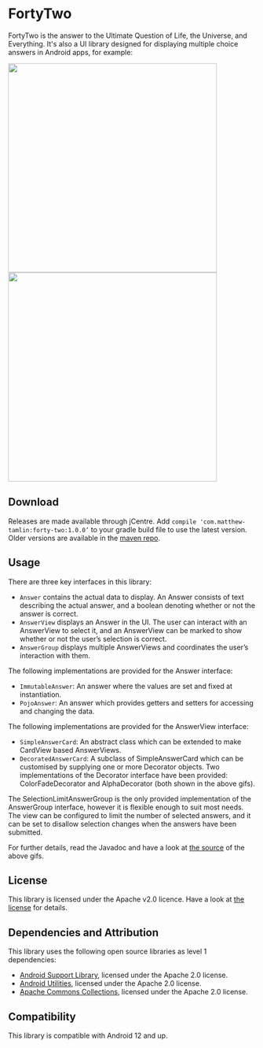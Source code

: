 # FortyTwo
FortyTwo is the answer to the Ultimate Question of Life, the Universe, and Everything. It's also a UI library designed for displaying multiple choice answers in Android apps, for example:

<img src="https://raw.githubusercontent.com/MatthewTamlin/FortyTwo/master/artwork/single_selection.gif" width="425"/> <img src="https://raw.githubusercontent.com/MatthewTamlin/FortyTwo/master/artwork/multiple_selection.gif" width="425"/> 

## Download
Releases are made available through jCentre. Add `compile 'com.matthew-tamlin:forty-two:1.0.0’` to your gradle build file to use the latest version. Older versions are available in the [maven repo](https://bintray.com/matthewtamlin/maven/FortyTwo).

## Usage
There are three key interfaces in this library:
- `Answer` contains the actual data to display. An Answer consists of text describing the actual answer, and a boolean denoting whether or not the answer is correct. 
- `AnswerView` displays an Answer in the UI. The user can interact with an AnswerView to select it, and an AnswerView can be marked to show whether or not the user’s selection is correct.
- `AnswerGroup` displays multiple AnswerViews and coordinates the user’s interaction with them.

The following implementations are provided for the Answer interface:
- `ImmutableAnswer`: An answer where the values are set and fixed at instantiation.
- `PojoAnswer`: An answer which provides getters and setters for accessing and changing the data.

The following implementations are provided for the AnswerView interface:
- `SimpleAnswerCard`: An abstract class which can be extended to make CardView based AnswerViews.
- `DecoratedAnswerCard`: A subclass of SimpleAnswerCard which can be customised by supplying one or more Decorator objects. Two implementations of the Decorator interface have been provided: ColorFadeDecorator and AlphaDecorator (both shown in the above gifs).

The SelectionLimitAnswerGroup is the only provided implementation of the AnswerGroup interface, however it is flexible enough to suit most needs. The view can be configured to limit the number of selected answers, and it can be set to disallow selection changes when the answers have been submitted.

For further details, read the Javadoc and have a look at [the source](example/src/main/java/com/matthewtamlin/fortytwo/example) of the above gifs.

## License
This library is licensed under the Apache v2.0 licence. Have a look at [the license](LICENSE) for details.

## Dependencies and Attribution
This library uses the following open source libraries as level 1 dependencies:
- [Android Support Library](https://developer.android.com/topic/libraries/support-library/index.html), licensed under the Apache 2.0 license.
- [Android Utilities](https://github.com/MatthewTamlin/AndroidUtilities), licensed under the Apache 2.0 license.
- [Apache Commons Collections](https://commons.apache.org/proper/commons-collections/), licensed under the Apache 2.0 license. 

## Compatibility
This library is compatible with Android 12 and up.
